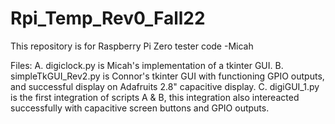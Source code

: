 # Rpi_Temp_Rev0_Fall22

This repository is for Raspberry Pi Zero tester code 
-Micah

Files:
 A. digiclock.py is Micah's implementation of a tkinter GUI. 
 B. simpleTkGUI_Rev2.py is Connor's tkinter GUI with functioning GPIO outputs, and successful display on Adafruits 2.8" capacitive display. 
 C. digiGUI_1.py is the first integration of scripts A & B, this integration also intereacted successfully with capacitive screen buttons and GPIO outputs. 
